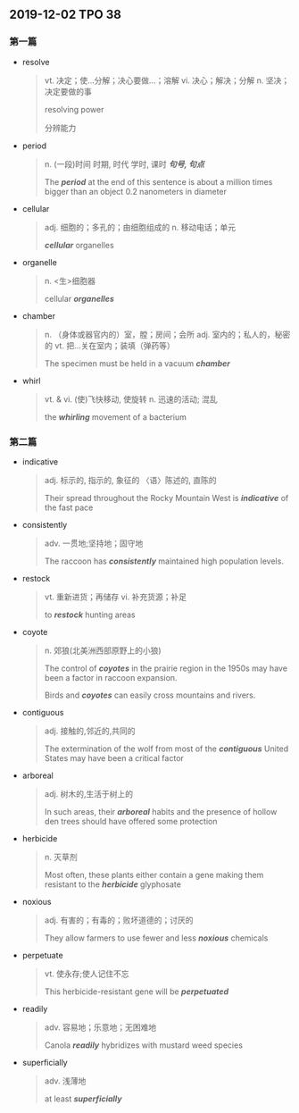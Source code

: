 ## 2019-12-02 TPO 38

### 第一篇

* resolve

  > vt. 决定；使…分解；决心要做…；溶解
  > vi. 决心；解决；分解
  > n. 坚决；决定要做的事
  >
  > resolving power
  >
  > 分辨能力

* period

  > n. (一段)时间
  > 时期, 时代
  > 学时, 课时
  > ***句号, 句点***
  >
  > The ***period*** at the end of this sentence is about a million times bigger than an object 0.2 nanometers in diameter

* cellular

  > adj. 细胞的；多孔的；由细胞组成的
  > n. 移动电话；单元
  >
  > ***cellular*** organelles

* organelle

  > n. <生>细胞器
  >
  > cellular ***organelles***

* chamber

  > n. （身体或器官内的）室，膛；房间；会所
  > adj. 室内的；私人的，秘密的
  > vt. 把…关在室内；装填（弹药等）
  >
  > The specimen must be held in a vacuum ***chamber***

* whirl

  > vt. & vi. (使)飞快移动, 使旋转
  > n. 迅速的活动; 混乱
  >
  > the ***whirling*** movement of a bacterium

### 第二篇

* indicative 

  > adj. 标示的, 指示的, 象征的
  > 〈语〉陈述的, 直陈的
  >
  > Their spread throughout the Rocky Mountain West is ***indicative*** of the fast pace

* consistently 

  > adv. 一贯地;坚持地；固守地
  >
  > The raccoon has ***consistently*** maintained high population levels.

* restock

  > vt. 重新进货；再储存
  > vi. 补充货源；补足
  >
  > to ***restock*** hunting areas

* coyote

  > n. 郊狼(北美洲西部原野上的小狼)
  >
  > The control of ***coyotes*** in the prairie region in the 1950s may have been a factor in raccoon expansion.
  >
  > Birds and ***coyotes*** can easily cross mountains and rivers.

* contiguous 

  > adj. 接触的,邻近的,共同的
  >
  > The extermination of the wolf from most of the ***contiguous*** United States may have been a critical factor

* arboreal 

  > adj. 树木的,生活于树上的
  >
  > In such areas, their ***arboreal*** habits and the presence of hollow den trees should have offered some protection

* herbicide

  > n. 灭草剂
  >
  > Most often, these plants either contain a gene making them resistant to the ***herbicide*** glyphosate 

* noxious

  > adj. 有害的；有毒的；败坏道德的；讨厌的
  >
  > They allow farmers to use fewer and less ***noxious*** chemicals

* perpetuate

  > vt. 使永存;使人记住不忘
  >
  > This herbicide-resistant gene will be ***perpetuated***

* readily

  > adv. 容易地；乐意地；无困难地
  >
  > Canola ***readily*** hybridizes with mustard weed species

* superficially

  > adv. 浅薄地
  >
  > at least ***superficially***

